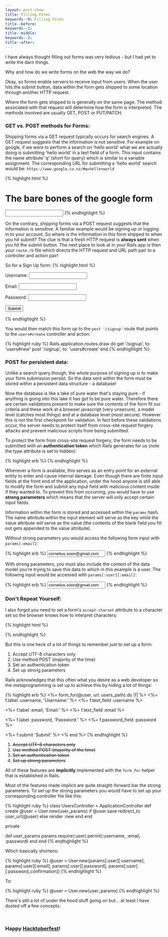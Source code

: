```yaml
---
layout: post-show
title: Filling Forms
keywords--0: Filling Forms
title--before: 
keywords--1: 
title--middle: 
keywords--2: 
title--after: 
---
```


I have always thought filling out forms was very tedious - but I had yet to write the darn things. 

Why and how do we write forms on the web the way we do?

Okay, so forms enable servers to receive input from users. When the user hits the submit button, data within the form gets shipped to some location through another HTTP request. 

Where the form gets shipped to is generally on the same page. The method associated with that request will determine how the form is interpreted. The methods involved are usually GET, POST or PUT/PATCH.

### GET vs. POST methods for Forms:

Shipping forms via a GET request typically occurs for search engines. A GET request suggests that the information is not sensitive. For example on google, if we were to perform a search on 'hello world' what we are actually doing is submitting 'hello world' in a text field of a form. This input contains the name attribute 'q' (short for query) which is similar to a variable assignment. The corresponding URL for submitting a 'hello world' search would be: `https://www.google.co.nz/#q=hello+world`

{% highlight html %}
# The bare bones of the google form
<form action='www.google.co.nz' method='GET'>
  <label for="q">
  <input name="q" type="text">
</form>
{% endhighlight %}

On the contrary, shipping forms via a POST request suggests that the information is sensitive. A familiar example would be signing up or logging in to your account. So where is the information in this form shipped to when you hit submit? The clue is that a fresh HTTP request is __always sent__ when you hit the submit button. The next place to look at in your Rails app is then your `route.rb` file which directs the HTTP request and URL path pair to a controller and action pair!

So for a Sign Up form:
{% highlight html %}
<form action="/signup" method="post">
  <label for="user[username]">Username:</label>
  <input type="text" name="user[username]" value="">
  
  <label for="user[email]">Email:</label>
  <input type="text" name="user[email]" value="">
  
  <label for="user[password]">Password:</label>
  <input type="password" name="user[password]" value="">
  
  <input type="submit" value="Submit">
</form>
{% endhighlight %}

You would then match this form up to the `post '/signup'` route that points to the `users#create` controller and action:

{% highlight ruby %}
Rails.application.routes.draw do
  get  '/signup',  to: 'users#new'
  post '/signup',  to: 'users#create'
end
{% endhighlight %}

### POST for persistent data:

Unlike a search query though, the whole purpose of signing up is to make your form submission persist. So the data sent within the form must be stored within a persistent data structure - a database! 

Now the database is like a lake of pure water that's staying pure - if anything is going into this lake it has got to be pure water. Therefore there are certain validations present to make sure the contents of the form fit our criteria and these work at a browser javascript (very unsecure), a model level (catches most things) and at a database level (most secure). However this is not the first checkpoint for validation. In fact before these validations occur, the server needs to protect itself from cross-site request forgery attacks and prevent malicious scripts from being submitted.

To protect the form from cross-site request forgery, the form needs to be submitted with an __authentication token__ which Rails generates for us (note the type attribute is set to hidden):

{% highlight erb %}
<input type="hidden" name="authenticity_token" value="<%= form_authenticity_token %>">
{% endhighlight %}

Whenever a form is available, this serves as an entry point for an external entity to enter and cause internal damage. Even though there are finite input fields at the front end of the application, under the hood anyone is still able to modify the form and submit any input field with malicious content inside if they wanted to. To prevent this from occurring, you would have to use __strong parameters__ which means that the server will only accept certain input fields. 

Information within the form is stored and accessed within the `params` hash. The name attribute within the input element will serve as the key while the value attribute will serve as the value (the contents of the blank field you fill out gets appended to the value attribute).

Without strong parameters you would access the following form input with `params[:email]`:

{% highlight erb %}
<input type="text" name="email" value="cornelius.soon@gmail.com">
{% endhighlight %}

With strong parameters, you must also include the context of the data model you're trying to save this data to which in this example is a user. The following input would be accessed with `params[:user][:email]`:

{% highlight erb %}
<input type="text" name="user[email]" value="cornelius.soon@gmail.com">
{% endhighlight %}

### Don't Repeat Yourself:

I also forgot you need to set a form's `accept-charset` attribute to a character set so the browser knows how to interpret characters:

{% highlight html %}
<form accept-charset="UTF-8" action="/signup" method="post">
{% endhighlight %}

But this is one heck of a lot of things to remember just to set up a form:

1. Accept UTF-8 characters only
2. Use method POST (majority of the time)
3. Set an authentication token
4. Set up strong parameters

Rails acknowledges that this often what you desire as a web developer so the metaprogramming is set up to achieve this by hiding a lot of things:

{% highlight erb %}
<%= form_for(@user, url: users_path) do |f| %>
  <%= f.label :username, 'Username:' %>
  <%= f.text_field :username %>
  
  <%= f.label :email, 'Email:' %>
  <%= f.text_field :email %>
  
  <%= f.label :password, 'Password:' %>
  <%= f.password_field :password %>
  
  <%= f.submit 'Submit' %>
<% end %>
{% endhighlight %}

1. <s>Accept UTF-8 characters only</s>
2. <s>Use method POST (majority of the time)</s>
3. <s>Set an authentication token</s>
4. <s>Set up strong parameters</s>

All of these features are __implicitly__ implemented with the `form_for` helper that is established in Rails.

Most of the features made implicit are quite straight-forward bar the strong parameters. To set up the strong parameters you would have to set up your corresponding controller file like this:

{% highlight ruby %}
class UsersController < ApplicationController
  def create
    @user = User.new(user_params)
    if @user.save
      redirect_to user_url(@user)
    else
      render :new
    end
  end
  
  private

  def user_params
    params.require(:user).permit(:username, :email, :password)
  end
end
{% endhighlight %}

Which basically shortens:

{% highlight ruby %}
@user = User.new(params[:user][:username], 
                 params[:user][:email], 
                 params[:user][:password],
                 params[:user][:password_confirmation])
{% endhighlight %}

To:

{% highlight ruby %}
@user = User.new(user_params)
{% endhighlight %}

There's still a lot of under the hood stuff going on but... at least I have dusted off a few concepts.

<br>

### Happy [Hacktoberfest](https://hacktoberfest.digitalocean.com/)!